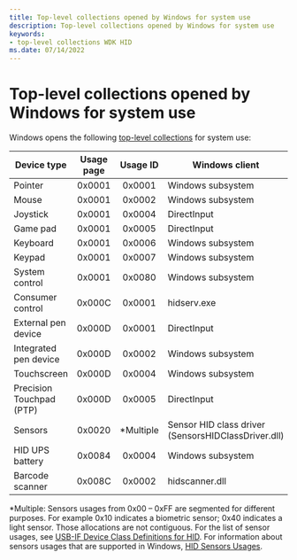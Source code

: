 ```yaml
---
title: Top-level collections opened by Windows for system use
description: Top-level collections opened by Windows for system use
keywords:
- top-level collections WDK HID
ms.date: 07/14/2022
---
```


# Top-level collections opened by Windows for system use

Windows opens the following [top-level collections](top-level-collections.md) for system use:

| Device type              | Usage page | Usage ID  | Windows client                                      | Access mode |
|--------------------------|:----------:|:---------:|-----------------------------------------------------|-------------|
| Pointer                  | 0x0001     | 0x0001    | Windows subsystem                                   | Exclusive   |
| Mouse                    | 0x0001     | 0x0002    | Windows subsystem                                   | Exclusive   |
| Joystick                 | 0x0001     | 0x0004    | DirectInput                                         | Shared      |
| Game pad                 | 0x0001     | 0x0005    | DirectInput                                         | Shared      |
| Keyboard                 | 0x0001     | 0x0006    | Windows subsystem                                   | Exclusive   |
| Keypad                   | 0x0001     | 0x0007    | Windows subsystem                                   | Exclusive   |
| System control           | 0x0001     | 0x0080    | Windows subsystem                                   | Shared      |
| Consumer control         | 0x000C     | 0x0001    | hidserv.exe                                         | Shared      |
| External pen device      | 0x000D     | 0x0001    | DirectInput                                         | Exclusive   |
| Integrated pen device    | 0x000D     | 0x0002    | Windows subsystem                                   | Exclusive   |
| Touchscreen              | 0x000D     | 0x0004    | Windows subsystem                                   | Exclusive   |
| Precision Touchpad (PTP) | 0x000D     | 0x0005    | DirectInput                                         | Exclusive   |
| Sensors                  | 0x0020     | *Multiple | Sensor HID class driver (SensorsHIDClassDriver.dll) | Shared      |
| HID UPS battery          | 0x0084     | 0x0004    | Windows subsystem                                   | Shared      |
| Barcode scanner          | 0x008C     | 0x0002    | hidscanner.dll                                      | Shared      |

*Multiple: Sensors usages from 0x00 – 0xFF are segmented for different purposes. For example 0x10 indicates a biometric sensor; 0x40 indicates a light sensor. Those allocations are not contiguous. For the list of sensor usages, see [USB-IF Device Class Definitions for HID](https://www.usb.org/document-library/device-class-definition-hid-111). For information about sensors usages that are supported in Windows, [HID Sensors Usages](windows-hardware/design/whitepapers/hid-sensors-usages).
